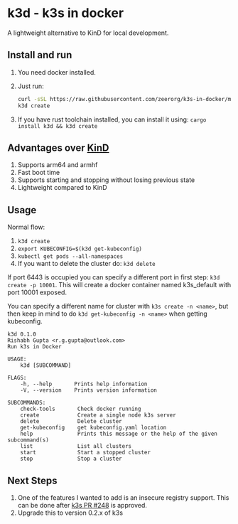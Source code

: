 # k3d - k3s in docker

A lightweight alternative to KinD for local development.

## Install and run

1. You need docker installed.
2. Just run:

   ```bash
   curl -sSL https://raw.githubusercontent.com/zeerorg/k3s-in-docker/master/install-script.sh | sudo sh -
   k3d create
   ```

3. If you have rust toolchain installed, you can install it using: `cargo install k3d && k3d create`

## Advantages over [KinD](https://github.com/kubernetes-sigs/kind)

1. Supports arm64 and armhf
2. Fast boot time
3. Supports starting and stopping without losing previous state
4. Lightweight compared to KinD

## Usage

Normal flow:

1. `k3d create`
2. `export KUBECONFIG=$(k3d get-kubeconfig)`
3. `kubectl get pods --all-namespaces`
4. If you want to delete the cluster do: `k3d delete`

If port 6443 is occupied you can specify a different port in first step: `k3d create -p 10001`. This will create a docker container named k3s_default with port 10001 exposed.

You can specify a different name for cluster with `k3s create -n <name>`, but then keep in mind to do `k3d get-kubeconfig -n <name>` when getting kubeconfig.

```text
k3d 0.1.0
Rishabh Gupta <r.g.gupta@outlook.com>
Run k3s in Docker

USAGE:
    k3d [SUBCOMMAND]

FLAGS:
    -h, --help       Prints help information
    -V, --version    Prints version information

SUBCOMMANDS:
    check-tools       Check docker running
    create            Create a single node k3s server
    delete            Delete cluster
    get-kubeconfig    get kubeconfig.yaml location
    help              Prints this message or the help of the given subcommand(s)
    list              List all clusters
    start             Start a stopped cluster
    stop              Stop a cluster
```

## Next Steps

1. One of the features I wanted to add is an insecure registry support. This can be done after [k3s PR #248](https://github.com/rancher/k3s/pull/248) is approved.
2. Upgrade this to version 0.2.x of k3s
